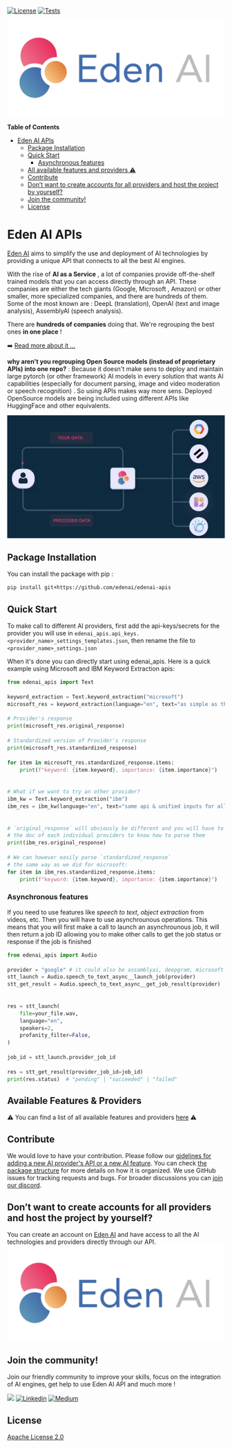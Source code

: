 [![License](https://img.shields.io/badge/License-Apache_2.0-blue.svg)](https://opensource.org/licenses/Apache-2.0) [![Tests](https://github.com/edenai/edenai-apis/actions/workflows/test.yml/badge.svg)](https://github.com/edenai/edenai-apis/actions/workflows/test.yml)

![Eden AI Logo](assets/EdenAI-Logo.png)

<!-- markdown-toc start - Don't edit this section. Run M-x markdown-toc-refresh-toc -->
**Table of Contents**

- [Eden AI APIs](#edenai-apis)
    - [Package Installation](#package-installation)
    - [Quick Start](#quick-start)
        - [Asynchronous features](#asynchronous-features)
    - [All available features and providers ⚠️](https://github.com/edenai/edenai-apis/blob/new_interface/AVAILABLES_FEATURES_AND_PROVIDERS.md)
    - [Contribute](#contribute)
    - [Don’t want to create accounts for all providers and host the project by yourself?](#dont-want-to-create-accounts-for-all-providers-and-host-the-project-by-yourself)
    - [Join the community!](#join-the-community)
    - [License](#license)

<!-- markdown-toc end -->
# Eden AI APIs

[Eden AI](https://www.edenai.co/?referral=github) aims to simplify the use and deployment of AI technologies by providing a unique API that connects to all the best AI engines. 

With the rise of **AI as a Service** , a lot of companies provide off-the-shelf trained models that you can access directly through an API. These companies are either the tech giants (Google, Microsoft , Amazon) or other smaller, more specialized companies, and there are hundreds of them. Some of the most known are : DeepL (translation), OpenAI (text and image analysis), AssemblyAI (speech analysis). 

There are **hundreds of companies** doing that. We're regrouping the best ones **in one place** !

➡️ [Read more about it ...](https://medium.com/@samyme/a-i-trough-an-api-its-time-to-start-building-with-ai-instead-of-worrying-about-it-e915c9869228)

**why aren't you regrouping Open Source models (instead of proprietary APIs) into one repo?** : Because it doesn't make sens to deploy and maintain large pytorch (or other framework) AI models in every solution that wants AI capabilities (especially for document parsing, image and video moderation or speech recognition) . So using APIs makes way more sens. Deployed OpenSource models are being included using different APIs like HuggingFace and other equivalents.


![EdenAI Gif](assets/gif-edenai-maker.gif)

## Package Installation

You can install the package with pip :
``` bash
pip install git+https://github.com/edenai/edenai-apis 
```

## Quick Start


To make call to different AI providers, first add the api-keys/secrets for the provider you will use in `edenai_apis.api_keys.<provider_name>_settings_templates.json`, then rename the file to `<provider_name>_settings.json`
  
When it's done you can directly start using edenai_apis.
Here is a quick example using Microsoft and IBM Keyword Extraction apis:
```python
from edenai_apis import Text

keyword_extraction = Text.keyword_extraction("microsoft")
microsoft_res = keyword_extraction(language="en", text="as simple as that")

# Provider's response
print(microsoft_res.original_response)

# Standardized version of Provider's response
print(microsoft_res.standardized_response)

for item in microsoft_res.standardized_response.items:
    print(f"keyword: {item.keyword}, importance: {item.importance}")


# What if we want to try an other provider?
ibm_kw = Text.keyword_extraction("ibm")
ibm_res = ibm_kw(language="en", text="same api & unified inputs for all providers")


# `original_response` will obviously be different and you will have to check
# the doc of each individual providers to know how to parse them
print(ibm_res.original_response)

# We can however easily parse `standardized_response`
# the same way as we did for microsoft:
for item in ibm_res.standardized_response.items:
    print(f"keyword: {item.keyword}, importance: {item.importance}")
```

### Asynchronous features

If you need to use features like _speech to text_, _object extraction_ from videos, etc. Then you will have to use asynchrounous operations. This means that you will first make a call to launch an asynchrounous job, it will then return a job ID allowing you to make other calls to get the job status or response if the job is finished

```python
from edenai_apis import Audio

provider = "google" # it could also be assamblyai, deepgram, microsoft ...etc
stt_launch = Audio.speech_to_text_async__launch_job(provider)
stt_get_result = Audio.speech_to_text_async__get_job_result(provider)


res = stt_launch(
    file=your_file.wav,
    language="en",
    speakers=2,
    profanity_filter=False,
)

job_id = stt_launch.provider_job_id

res = stt_get_result(provider_job_id=job_id)
print(res.status)  # "pending" | "succeeded" | "failed"
```

## Available Features & Providers
⚠️ You can find a list of all available features and providers [here](AVAILABLES_FEATURES_AND_PROVIDERS.md) ⚠️

## Contribute

We would love to have your contribution. Please follow our [gidelines for adding a new AI provider's API or a new AI feature](CONTRIBUTE.md). You can check [the package structure](PACKAGE_STRUCTURE.md) for more details on how it is organized.
We use GitHub issues for tracking requests and bugs. For broader discussions you can [join our discord](https://discord.com/invite/VYwTbMQc8u).

## Don’t want to create accounts for all providers and host the project by yourself?
You can create an account on [Eden AI](https://app.edenai.run/user/register?referral=github) and have access to all the AI technologies and providers directly through our API.
[![Eden AI Logo](assets/EdenAI-Logo.png)](https://app.edenai.run/user/register?referral=github)


## Join the community!
Join our friendly community to improve your skills, focus on the integration of AI engines, get help to use Eden AI API and much more !

[![](https://dcbadge.vercel.app/api/server/VYwTbMQc8u)](https://discord.com/invite/VYwTbMQc8u)
[![Linkedin](https://img.shields.io/badge/LinkedIn-0077B5?style=for-the-badge&logo=linkedin&logoColor=white)](https://www.linkedin.com/company/edenai/) [![Medium](https://img.shields.io/badge/Medium-12100E?style=for-the-badge&logo=medium&logoColor=white)](https://edenai.medium.com/)

## License
[Apache License 2.0](LICENSE)
